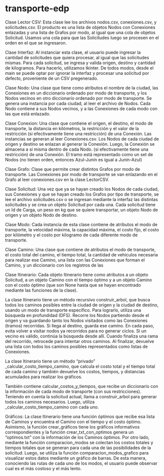 # transporte-edp
Clase Lector CSV: Esta clase lee los archivos nodos.csv, conexiones.csv, y solicitudes.csv. El producto es una lista de objetos Nodos con Conexiones enlazadas y una lista de Grafos por modo, al igual que una cola de objetos Solicitud. Usamos una cola para que las Solicitudes luego se procesen en el orden en el que se ingresaron.

Clase Interfaz: Al instanciar esta clase, el usuario puede ingresar la cantidad de solicitudes que quiera procesar, al igual que las solicitudes mismas. Para cada solicitud, se ingresa y valida origen, destino y cantidad de kilogramos. Para hacerlo, utilizamos tkinter. De todos modos, desde el main se puede optar por ignorar la interfaz y procesar una solicitud por defecto, proveniente de un CSV pregenerado.

Clase Nodo: Una clase que tiene como atributos el nombre de la ciudad, las Conexiones en un diccionario ordenado por modo de transporte, y los Nodos vecinos en otro diccionario ordenado por modo de transporte. 
Se genera una instancia por cada ciudad, al leer el archivo de Nodos. Cada Nodo contiene a sus Nodos vecinos, y a las Conexiones de cada modo con las que está enlazado.

Clase Conexion: Una clase que contiene el origen, el destino, el modo de transporte, la distancia en kilómetros, la restricción y el valor de la restricción (si efectivamente tiene una restricción) de una Conexión. 
Las instancias se generan al leer Conexiones.csv. Los Nodos de cada ciudad de origen y destino se enlazan al generar la Conexión. Luego, la Conexión se almacena a sí misma dentro de cada Nodo. (si efectivamente tiene una restricción) de una Conexión. El tramo está representado como un set de Nodos (no tienen orden, entonces Azul-Junín es igual a Junín-Azul)

Clase Grafo: Clase que permite crear distintos Grafos por modo de transporte. Las Conexiones por modo de transporte se van enlazando en el Grafo al leer conexiones.csv en la clase LectorCSV.

Clase Solicitud: Una vez que ya se hayan creado los Nodos de cada ciudad, sus Conexiones y que se hayan creado los Grafos por tipo de transporte, se lee el archivo solicitudes.csv o se ingresan mediante la interfaz las distintas solicitudes y se crea un objeto Solicitud por cada una. Cada solicitud tiene un Id de Carga, un peso en kg que se quiere transportar, un objeto Nodo de origen y un objeto Nodo de destino.

Clase Modo: Cada instancia de esta clase contiene de atributos el modo de transporte, la velocidad máxima, la  capacidad máxima, el costo fijo, el costo por kilómetro y el costo por kilogramo de cada diferente modo de transporte.

Clase Camino: Una clase que contiene de atributos el modo de transporte, el costo total del camino, el tiempo total, la cantidad de vehículos necesaria para realizar ese Camino, una lista con las Conexiones que forman el Camino, y un diccionario con los registros de las 

Clase Itinerario: Cada objeto Itinerario tiene como atributos a un objeto Solicitud, a un objeto Camino con el tiempo óptimo y a un objeto Camino con el costo óptimo (que son None hasta que se hayan encontrado mediante las funciones de la clase). 

La clase Itinerario tiene un método recursivo construir_arbol, que busca todos los caminos posibles entre la ciudad de origen y la ciudad de destino, usando un modo de transporte específico.
Para lograrlo, utiliza una búsqueda en profundidad (DFS). Recorre los Nodos partiendo desde el origen y va guardando tanto los Nodos visitados como las Conexiones (tramos) recorridas. Si llega al destino, guarda ese camino.
En cada paso, evita volver a visitar nodos ya recorridos para no generar ciclos. Si un vecino es válido, continúa la búsqueda desde allí. Cuando finaliza una rama del recorrido, retrocede para intentar otros caminos.
Al finalizar, devuelve una lista con todos los caminos posibles representados como listas de Conexiones.

La clase Itinerario tiene un método “privado” _calcular_costo_tiempo_camino, que calcula el costo total y el tiempo total de cada camino y también devuelve los costos, tiempos, y distancias acumulados para realizar los gráficos.

También contiene calcular_costos_y_tiempos, que recibe un diccionario con la información de cada modo de transporte (con sus restricciones). Teniendo en cuenta la solicitud actual, llama a construir_arbol para generar todos los caminos necesarios. Luego, utiliza _calcular_costo_tiempo_camino con cada uno. 

Gráficos: La clase Itinerario tiene una función óptimos que recibe esa lista de Caminos y encuentra el Camino con el tiempo y el costo óptimo. Asimismo, la función crear_gráficos  tiene los gráficos informativos correspondientes y la función crear_txt_con_optimos genera un “optimos.txt” con la información de los Caminos óptimos. 
Por otro lado, mediante la función comparacion_modos se colectan los costos totales y tiempos totales que se generan para cada una de las posibilidades de la solicitud. 
Luego, se utiliza la función comparacion_modos_grafico para visualizar estos datos mediante un gráfico de barras. De esta manera, conociendo las rutas de cada uno de los modos, el usuario puede observar cual es el más costoso y el más lento. 










